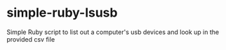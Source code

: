 simple-ruby-lsusb
=================

Simple Ruby script to list out a computer's usb devices and look up in the provided csv file
